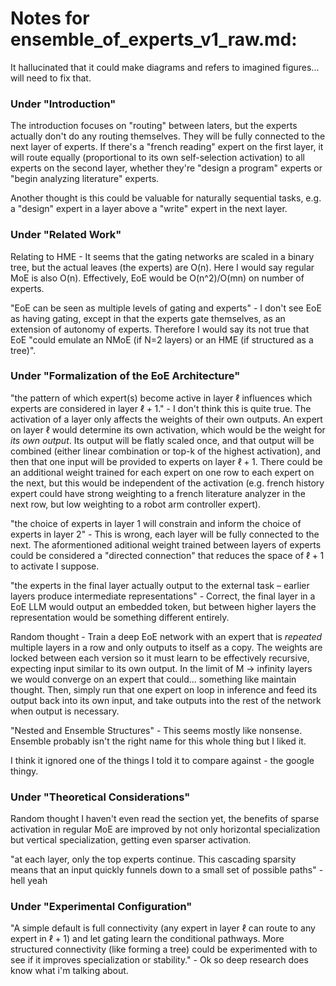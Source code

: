 # Notes for ensemble_of_experts_v1_raw.md:

It hallucinated that it could make diagrams and refers to imagined figures... will need to fix that.

### Under "Introduction"
The introduction focuses on "routing" between laters, but the experts actually don't do any routing themselves. They will be fully connected to the next layer of experts. If there's a "french reading" expert on the first layer, it will route equally (proportional to its own self-selection activation) to all experts on the second layer, whether they're "design a program" experts or "begin analyzing literature" experts.

Another thought is this could be valuable for naturally sequential tasks, e.g. a "design" expert in a layer above a "write" expert in the next layer.

### Under "Related Work"

Relating to HME - It seems that the gating networks are scaled in a binary tree, but the actual leaves (the experts) are O(n). Here I would say regular MoE is also O(n). Effectively, EoE would be O(n^2)/O(mn) on number of experts.

"EoE can be seen as multiple levels of gating and experts" - I don't see EoE as having gating, except in that the experts gate themselves, as an extension of autonomy of experts. Therefore I would say its not true that EoE "could emulate an NMoE (if N=2 layers) or an HME (if structured as a tree)".

### Under "Formalization of the EoE Architecture"

"the pattern of which expert(s) become active in layer $\ell$ influences which experts are considered in layer $\ell+1$." - I don't think this is quite true. The activation of a layer only affects the weights of their own outputs. An expert on layer $\ell$ would determine its own activation, which would be the weight for *its own output*. Its output will be flatly scaled once, and that output will be combined (either linear combination or top-k of the highest activation), and then that one input will be provided to experts on layer $\ell+1$. There could be an additional weight trained for each expert on one row to each expert on the next, but this would be independent of the activation (e.g. french history expert could have strong weighting to a french literature analyzer in the next row, but low weighting to a robot arm controller expert).

"the choice of experts in layer 1 will constrain and inform the choice of experts in layer 2" - This is wrong, each layer will be fully connected to the next. The aformentioned aditional weight trained between layers of experts could be considered a "directed connection" that reduces the space of $\ell+1$ to activate I suppose.

"the experts in the final layer actually output to the external task – earlier layers produce intermediate representations" - Correct, the final layer in a EoE LLM would output an embedded token, but between higher layers the representation would be something different entirely.

Random thought - Train a deep EoE network with an expert that is *repeated* multiple layers in a row and only outputs to itself as a copy. The weights are locked between each version so it must learn to be effectively recursive, expecting input similar to its own output. In the limit of M -> infinity layers we would converge on an expert that could... something like maintain thought. Then, simply run that one expert on loop in inference and feed its output back into its own input, and take outputs into the rest of the network when output is necessary.

"Nested and Ensemble Structures" - This seems mostly like nonsense. Ensemble probably isn't the right name for this whole thing but I liked it.

I think it ignored one of the things I told it to compare against - the google thingy.

### Under "Theoretical Considerations"

Random thought I haven't even read the section yet, the benefits of sparse activation in regular MoE are improved by not only horizontal specialization but vertical specialization, getting even sparser activation.

"at each layer, only the top experts continue. This cascading sparsity means that an input quickly funnels down to a small set of possible paths" - hell yeah

### Under "Experimental Configuration"

"A simple default is full connectivity (any expert in layer $\ell$ can route to any expert in $\ell+1$) and let gating learn the conditional pathways. More structured connectivity (like forming a tree) could be experimented with to see if it improves specialization or stability." - Ok so deep research does know what i'm talking about.
